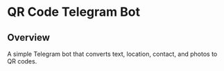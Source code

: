 # QR Code Telegram Bot

## Overview
A simple Telegram bot that converts text, location, contact, and photos to QR codes.
